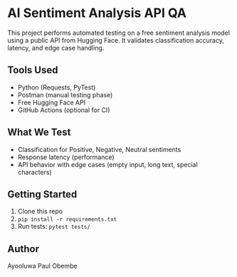 # AI Sentiment Analysis API QA

This project performs automated testing on a free sentiment analysis model using a public API from Hugging Face. It validates classification accuracy, latency, and edge case handling.

## Tools Used
- Python (Requests, PyTest)
- Postman (manual testing phase)
- Free Hugging Face API
- GitHub Actions (optional for CI)

## What We Test
- Classification for Positive, Negative, Neutral sentiments
- Response latency (performance)
- API behavior with edge cases (empty input, long text, special characters)

## Getting Started
1. Clone this repo
2. `pip install -r requirements.txt`
3. Run tests: `pytest tests/`

## Author
Ayooluwa Paul Obembe
